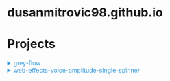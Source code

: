 # dusanmitrovic98.github.io

# Projects

<details>
<summary style="color:#3498db;">grey-flow</summary>

<div> </div> [website-link](https://dusanmitrovic98.github.io/grey-flow)

<!-- Description of the grey-flow project. -->

</details>

<details>
<summary style="color:#3498db;">web-effects-voice-amplitude-single-spinner</summary>

  [website-link](https://dusanmitrovic98.github.io/web-effects-voice-amplitude-single-spinner)

<!-- Description of the web-effects-voice-amplitude-single-spinner project. -->

</details>
